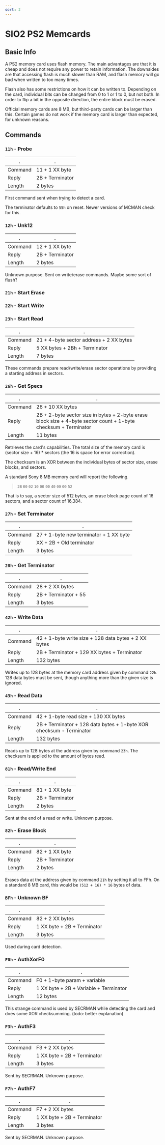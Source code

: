 ```yaml
---
sort: 2
---
```


# SIO2 PS2 Memcards

## Basic Info

A PS2 memory card uses flash memory. The main advantages are that it is cheap and does not require any power to retain information. The downsides are that accessing flash is much slower than RAM, and flash memory will go bad when written to too many times.

Flash also has some restrictions on how it can be written to. Depending on the card, individual bits can be changed from 0 to 1 or 1 to 0, but not both. In order to flip a bit in the opposite direction, the entire block must be erased.

Official memory cards are 8 MB, but third-party cards can be larger than this. Certain games do not work if the memory card is larger than expected, for unknown reasons.

## Commands
### `11h` - Probe

 .  |  .  |
--- | --- | 
Command| 11 + 1 XX byte
Reply| 2B + Terminator
Length| 2 bytes

First command sent when trying to detect a card.

The terminator defaults to `55h` on reset. Newer versions of MCMAN check for this.

### `12h` - Unk12

 .  |  .  |
--- | --- | 
Command| 12 + 1 XX byte
Reply| 2B + Terminator
Length| 2 bytes

Unknown purpose. Sent on write/erase commands. Maybe some sort of flush?

### `21h` - Start Erase
### `22h` - Start Write
### `23h` - Start Read

 .  |  .  |
--- | --- | 
Command| 21 + 4-byte sector address + 2 XX bytes
Reply| 5 XX bytes + 2Bh + Terminator
Length| 7 bytes

These commands prepare read/write/erase sector operations by providing a starting address in sectors.

### `26h` - Get Specs

 .  |  .  |
--- | --- | 
Command| 26 + 10 XX bytes
Reply| 2B + 2-byte sector size in bytes + 2-byte erase block size + 4-byte sector count + 1-byte checksum + Terminator
Length| 11 bytes


Retrieves the card's capabilities. The total size of the memory card is (sector size + 16) * sectors (the 16 is space for error correction).

The checksum is an XOR between the individual bytes of sector size, erase blocks, and sectors.

A standard Sony 8 MB memory card will report the following.

> `2B` `00` `02` `10` `00` `00` `40` `00` `00` `52`

That is to say, a sector size of 512 bytes, an erase block page count of 16 sectors, and a sector count of 16,384.

### `27h` - Set Terminator

 .  |  .  |
--- | --- | 
Command| 27 + 1-byte new terminator + 1 XX byte
Reply| XX + 2B + Old terminator
Length| 3 bytes

### `28h` - Get Terminator

 .  |  .  |
--- | --- | 
Command| 28 + 2 XX bytes
Reply| 2B + Terminator + 55
Length| 3 bytes

### `42h` - Write Data

 .  |  .  |
--- | --- | 
Command| 42 + 1-byte write size + 128 data bytes + 2 XX bytes
Reply| 2B + Terminator + 129 XX bytes + Terminator
Length| 132 bytes

Writes up to 128 bytes at the memory card address given by command `22h`. 128 data bytes must be sent, though anything more than the given size is ignored.

### `43h` - Read Data

 .  |  .  |
--- | --- | 
Command| 42 + 1-byte read size + 130 XX bytes
Reply| 2B + Terminator + 128 data bytes + 1-byte XOR checksum + Terminator
Length| 132 bytes

Reads up to 128 bytes at the address given by command `23h`. The checksum is applied to the amount of bytes read.

### `81h` - Read/Write End

 .  |  .  |
--- | --- | 
Command| 81 + 1 XX byte
Reply| 2B + Terminator
Length| 2 bytes

Sent at the end of a read or write. Unknown purpose.

### `82h` - Erase Block

 .  |  .  |
--- | --- | 
Command| 82 + 1 XX byte
Reply| 2B + Terminator
Length| 2 bytes

Erases data at the address given by command `21h` by setting it all to FFh. On a standard 8 MB card, this would be `(512 + 16) * 16` bytes of data.

### `BFh` - Unknown BF

 .  |  .  |
--- | --- | 
Command| 82 + 2 XX bytes
Reply| 1 XX byte + 2B + Terminator
Length| 3 bytes

Used during card detection.

### `F0h` - AuthXorF0

 .  |  .  |
--- | --- | 
Command| F0 + 1-byte param + variable
Reply| 1 XX byte + 2B + Variable + Terminator
Length| 12 bytes

This strange command is used by SECRMAN while detecting the card and does some XOR checksumming.
(todo: better explanation)

### `F3h` - AuthF3

 .  |  .  |
--- | --- | 
Command| F3 + 2 XX bytes
Reply| 1 XX byte + 2B + Terminator
Length| 3 bytes

Sent by SECRMAN. Unknown purpose.

### `F7h` - AuthF7

 .  |  .  |
--- | --- | 
Command| F7 + 2 XX bytes
Reply| 1 XX byte + 2B + Terminator
Length| 3 bytes

Sent by SECRMAN. Unknown purpose.
